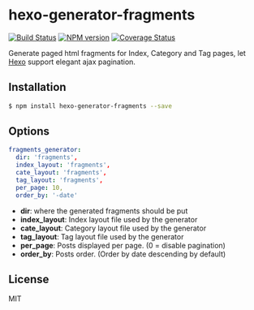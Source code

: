 # hexo-generator-fragments

[![Build Status](https://travis-ci.org/mamboer/hexo-generator-fragments.svg?branch=master)](https://travis-ci.org/mamboer/hexo-generator-fragments)  [![NPM version](https://badge.fury.io/js/hexo-generator-fragments.svg)](http://badge.fury.io/js/hexo-generator-fragments) [![Coverage Status](https://coveralls.io/repos/github/mamboer/hexo-generator-fragments/badge.svg?branch=master)](https://coveralls.io/github/mamboer/hexo-generator-fragments?branch=master) 

Generate paged html fragments for Index, Category and Tag pages, let [Hexo](https://github.com/hexojs/hexo) support elegant ajax pagination.

## Installation

``` bash
$ npm install hexo-generator-fragments --save
```

## Options

``` yaml
fragments_generator:
  dir: 'fragments',
  index_layout: 'fragments',
  cate_layout: 'fragments',
  tag_layout: 'fragments',
  per_page: 10,
  order_by: '-date'
```

- **dir**: where the generated fragments should be put
- **index_layout**: Index layout file used by the generator
- **cate_layout**: Category layout file used by the generator
- **tag_layout**: Tag layout file used by the generator
- **per_page**: Posts displayed per page. (0 = disable pagination)
- **order_by**: Posts order. (Order by date descending by default)

## License

MIT

[Aotu.io]: https://aotu.io/
